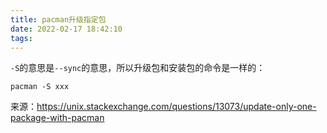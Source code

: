 ```yaml
---
title: pacman升级指定包
date: 2022-02-17 18:42:10
tags:
---
```


```-S```的意思是```--sync```的意思，所以升级包和安装包的命令是一样的：

```shell
pacman -S xxx
```

来源：<https://unix.stackexchange.com/questions/13073/update-only-one-package-with-pacman>
